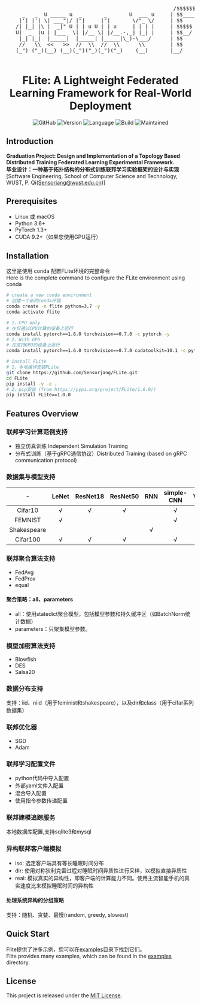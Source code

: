 <pre>
                                                     /$$$$$$$$ /$$       /$$   /$$
     _   _  U _____ u  _       _       U  ___ u     | $$_____/| $$      |__/  | $$
    |'| |'| \| ___"|/ |"|     |"|       \/"_ \/     | $$      | $$       /$$ /$$$$$$    /$$$$$$
   /| |_| |\ |  _|" U | | u U | | u     | | | |     | $$$$$   | $$      | $$|_  $$_/   /$$__  $$
   U|  _  |u | |___  \| |/__ \| |/__.-,_| |_| |     | $$__/   | $$      | $$  | $$    | $$$$$$$$  
    |_| |_|  |_____|  |_____| |_____|\_)-\___/      | $$      | $$      | $$  | $$ /$$| $$_____/
    //   \\  <<   >>  //  \\  //  \\      \\        | $$      | $$$$$$$$| $$  |  $$$$/|  $$$$$$$
   (_") ("_)(__) (__)(_")("_)(_")("_)    (__)       |__/      |________/|__/   \___/   \_______/
                                                                                      Version 1.0.0
</pre>

<div align="center">
<h1 align="center">FLite: A Lightweight Federated Learning Framework for Real-World Deployment</h1>

![GitHub](https://img.shields.io/github/license/Sensorjang/FLite)
![Version](https://img.shields.io/badge/Version-V1.0.0-yellow)
![Language](https://img.shields.io/badge/Language-Python-blue)
![Build](https://img.shields.io/badge/Build-passing-lightgreen)
![Maintained](https://img.shields.io/badge/Maintained-Yes-red)

</div>

## Introduction
**Graduation Project: Design and Implementation of a Topology Based Distributed Training Federated Learning Experimental Framework. <br/>**
**毕业设计：一种基于拓扑结构的分布式训练联邦学习实验框架的设计与实现<br/>**
[Software Engineering, School of Computer Science and Technology, WUST, P. Qi(Sensorjang@wust.edu.cn)]<br/>

## Prerequisites
- Linux 或 macOS
- Python 3.6+
- PyTorch 1.3+
- CUDA 9.2+（如果您使用GPU运行）

## Installation
这里是使用 conda 配置FLite环境的完整命令<br/>
Here is the complete command to configure the FLite environment using conda<br/>

```bash
# create a new conda environment
# 创建一个新的conda环境
conda create -n flite python=3.7 -y
conda activate flite

# 1、CPU only
# 在仅通过CPU计算的设备上运行
conda install pytorch==1.6.0 torchvision==0.7.0 -c pytorch -y
# 2、With GPU
# 在支持GPU的设备上运行
conda install pytorch==1.6.0 torchvision==0.7.0 cudatoolkit=10.1 -c pytorch -y

# install FLite
# 1、本地编译安装FLite
git clone https://github.com/Sensorjang/FLite.git
cd FLite
pip install -v -e .
# 2、pip安装 (from https://pypi.org/project/FLite/1.0.0/)
pip install FLite==1.0.0
```

## Features Overview

### 联邦学习计算范例支持
- 独立仿真训练 Independent Simulation Training
- 分布式训练（基于gRPC通信协议）Distributed Training (based on gRPC communication protocol)

### 数据集与模型支持
| - | LeNet | ResNet18 | ResNet50 | RNN | simple-CNN | VGG9 |
| :---: |:-----:|:--------:|:--------:|:---:|:----------:|:----:|
| Cifar10 |   √   |    √     |    √     |     |     √      |  √   |
| FEMNIST |   √   |          |          |     |     √      |      |
| Shakespeare |       |          |          |  √  |            |      |
| Cifar100 |   √   |    √     |    √     |     |     √      |  √   |

### 联邦聚合算法支持
- FedAvg
- FedProx
- equal


#### 聚合策略：all、parameters

- all：使用statedict聚合模型，包括模型参数和持久缓冲区（如BatchNorm统计数据）
- parameters：只聚集模型参数。

### 模型加密算法支持
- Blowfish
- DES
- Salsa20

### 数据分布支持
支持：iid、niid（用于feminist和shakespeare），以及dir和class（用于cifar系列数据集）

### 联邦优化器
- SGD
- Adam

### 联邦学习配置文件
- python代码中导入配置
- 外部yaml文件入配置
- 混合导入配置
- 使用指令参数传递配置

### 联邦建模追踪服务
本地数据库配置,支持sqlite3和mysql

### 异构联邦客户端模拟
- iso: 选定客户端具有等长睡眠时间分布
- dir: 使用对称狄利克雷过程对睡眠时间异质性进行采样，以模拟直接异质性
- real: 模拟真实的异构性，即客户端的计算能力不同。使用主流智能手机的真实速度比来模拟睡眠时间的异构性

#### 处理系统异构的分组策略
支持：随机、贪婪、最慢(random, greedy, slowest)

## Quick Start
Flite提供了许多示例，您可以在[examples](/examples)目录下找到它们。<br/>
Flite provides many examples, which can be found in the [examples](/examples) directory.<br/>

## License
This project is released under the [MIT License](LICENSE).

